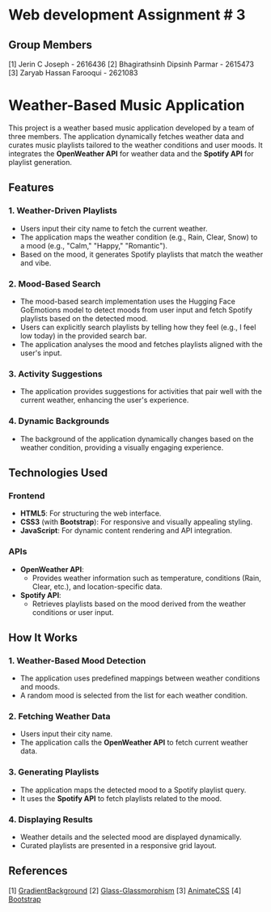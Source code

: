 # Web development Assignment # 3

## Group Members

[1] Jerin C Joseph - 2616436
[2] Bhagirathsinh Dipsinh Parmar - 2615473
[3] Zaryab Hassan Farooqui - 2621083

# Weather-Based Music Application

This project is a weather based music application developed by a team of three members. The application dynamically fetches weather data and curates music playlists tailored to the weather conditions and user moods. It integrates the **OpenWeather API** for weather data and the **Spotify API** for playlist generation.

## Features

### 1. **Weather-Driven Playlists**

- Users input their city name to fetch the current weather.
- The application maps the weather condition (e.g., Rain, Clear, Snow) to a mood (e.g., "Calm," "Happy," "Romantic").
- Based on the mood, it generates Spotify playlists that match the weather and vibe.

### 2. **Mood-Based Search**

- The mood-based search implementation uses the Hugging Face GoEmotions model to detect moods from user input and fetch Spotify playlists based on the detected mood.
- Users can explicitly search playlists by telling how they feel (e.g., I feel low today) in the provided search bar.
- The application analyses the mood and fetches playlists aligned with the user's input.

### 3. **Activity Suggestions**

- The application provides suggestions for activities that pair well with the current weather, enhancing the user's experience.

### 4. **Dynamic Backgrounds**

- The background of the application dynamically changes based on the weather condition, providing a visually engaging experience.

## Technologies Used

### **Frontend**

- **HTML5**: For structuring the web interface.
- **CSS3** (with **Bootstrap**): For responsive and visually appealing styling.
- **JavaScript**: For dynamic content rendering and API integration.

### **APIs**

- **OpenWeather API**:
  - Provides weather information such as temperature, conditions (Rain, Clear, etc.), and location-specific data.
- **Spotify API**:
  - Retrieves playlists based on the mood derived from the weather conditions or user input.

## How It Works

### **1. Weather-Based Mood Detection**

- The application uses predefined mappings between weather conditions and moods.
- A random mood is selected from the list for each weather condition.

### **2. Fetching Weather Data**

- Users input their city name.
- The application calls the **OpenWeather API** to fetch current weather data.

### **3. Generating Playlists**

- The application maps the detected mood to a Spotify playlist query.
- It uses the **Spotify API** to fetch playlists related to the mood.

### **4. Displaying Results**

- Weather details and the selected mood are displayed dynamically.
- Curated playlists are presented in a responsive grid layout.

## References

[1] [GradientBackground](https://cssgradient.io/gradient-backgrounds/)
[2] [Glass-Glassmorphism](https://css.glass/)
[3] [AnimateCSS](https://animate.style/)
[4] [Bootstrap](https://getbootstrap.com/)
